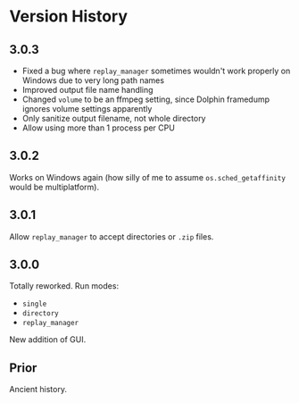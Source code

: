# Version History

## 3.0.3

- Fixed a bug where `replay_manager` sometimes wouldn't work properly on
  Windows due to very long path names
- Improved output file name handling
- Changed `volume` to be an ffmpeg setting, since Dolphin framedump ignores
  volume settings apparently
- Only sanitize output filename, not whole directory
- Allow using more than 1 process per CPU

## 3.0.2

Works on Windows again (how silly of me to assume `os.sched_getaffinity` would
be multiplatform).

## 3.0.1

Allow `replay_manager` to accept directories or `.zip` files.

## 3.0.0

Totally reworked. Run modes:

- `single`
- `directory`
- `replay_manager`

New addition of GUI.

## Prior

Ancient history.
